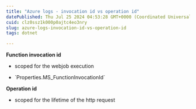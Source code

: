 ```yaml
---
title: "Azure logs - invocation id vs operation id"
datePublished: Thu Jul 25 2024 04:53:28 GMT+0000 (Coordinated Universal Time)
cuid: clz0ssz1k000p0ajtc4eo3nry
slug: azure-logs-invocation-id-vs-operation-id
tags: dotnet

---
```


**Function invocation id**

* scoped for the webjob execution
    
* \`Properties.MS\_FunctionInvocationId\`
    

**Operation id**

* scoped for the lifetime of the http request
